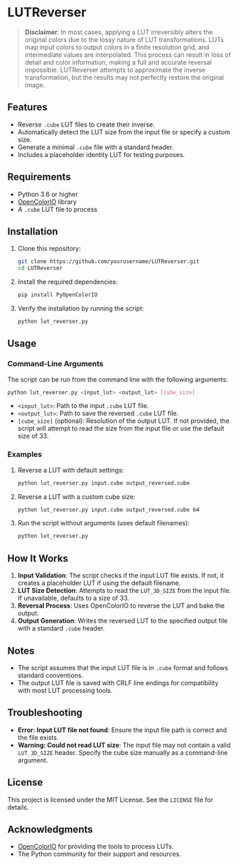 # LUTReverser

> **Disclaimer**: In most cases, applying a LUT irreversibly alters the original colors due to the lossy nature of LUT transformations. LUTs map input colors to output colors in a finite resolution grid, and intermediate values are interpolated. This process can result in loss of detail and color information, making a full and accurate reversal impossible. LUTReverser attempts to approximate the inverse transformation, but the results may not perfectly restore the original image.

## Features

- Reverse `.cube` LUT files to create their inverse.
- Automatically detect the LUT size from the input file or specify a custom size.
- Generate a minimal `.cube` file with a standard header.
- Includes a placeholder identity LUT for testing purposes.

## Requirements

- Python 3.6 or higher
- [OpenColorIO](https://opencolorio.org/) library
- A `.cube` LUT file to process

## Installation

1. Clone this repository:
   ```bash
   git clone https://github.com/yourusername/LUTReverser.git
   cd LUTReverser
   ```

2. Install the required dependencies:
   ```bash
   pip install PyOpenColorIO
   ```

3. Verify the installation by running the script:
   ```bash
   python lut_reverser.py
   ```

## Usage

### Command-Line Arguments

The script can be run from the command line with the following arguments:

```bash
python lut_reverser.py <input_lut> <output_lut> [cube_size]
```

- `<input_lut>`: Path to the input `.cube` LUT file.
- `<output_lut>`: Path to save the reversed `.cube` LUT file.
- `[cube_size]` (optional): Resolution of the output LUT. If not provided, the script will attempt to read the size from the input file or use the default size of 33.

### Examples

1. Reverse a LUT with default settings:
   ```bash
   python lut_reverser.py input.cube output_reversed.cube
   ```

2. Reverse a LUT with a custom cube size:
   ```bash
   python lut_reverser.py input.cube output_reversed.cube 64
   ```

3. Run the script without arguments (uses default filenames):
   ```bash
   python lut_reverser.py
   ```

## How It Works

1. **Input Validation**: The script checks if the input LUT file exists. If not, it creates a placeholder LUT if using the default filename.
2. **LUT Size Detection**: Attempts to read the `LUT_3D_SIZE` from the input file. If unavailable, defaults to a size of 33.
3. **Reversal Process**: Uses OpenColorIO to reverse the LUT and bake the output.
4. **Output Generation**: Writes the reversed LUT to the specified output file with a standard `.cube` header.

## Notes

- The script assumes that the input LUT file is in `.cube` format and follows standard conventions.
- The output LUT file is saved with CRLF line endings for compatibility with most LUT processing tools.

## Troubleshooting

- **Error: Input LUT file not found**: Ensure the input file path is correct and the file exists.
- **Warning: Could not read LUT size**: The input file may not contain a valid `LUT_3D_SIZE` header. Specify the cube size manually as a command-line argument.

## License

This project is licensed under the MIT License. See the `LICENSE` file for details.

## Acknowledgments

- [OpenColorIO](https://opencolorio.org/) for providing the tools to process LUTs.
- The Python community for their support and resources.

